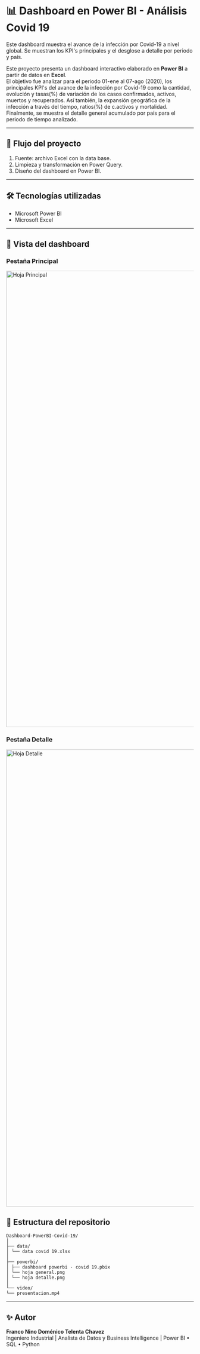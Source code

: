 # 📊 Dashboard en Power BI - Análisis Covid 19
Este dashboard muestra el avance de la infección por Covid-19 a nivel global. Se muestran los KPI's principales y el desglose a detalle por periodo y país.

Este proyecto presenta un dashboard interactivo elaborado en **Power BI** a partir de datos en **Excel**.  
El objetivo fue analizar para el periodo 01-ene al 07-ago (2020), los principales KPI's del avance de la infección por Covid-19 como la cantidad, evolución y tasas(%) de variación de los casos confirmados, activos, muertos y recuperados. 
Así también, la expansión geográfica de la infección a través del tiempo, ratios(%) de c.activos y mortalidad.
Finalmente, se muestra el detalle general acumulado por país para el periodo de tiempo analizado.

---

## 🚀 Flujo del proyecto
1. Fuente: archivo Excel con la data base.
2. Limpieza y transformación en Power Query.
3. Diseño del dashboard en Power BI.

---

## 🛠️ Tecnologías utilizadas
- Microsoft Power BI
- Microsoft Excel

---

## 📸 Vista del dashboard

### Pestaña Principal
<img width="1995" height="1222" alt="Hoja Principal" src="https://github.com/user-attachments/assets/738ba342-f4c0-42a6-815a-b7867443beb0" />



### Pestaña Detalle
<img width="2110" height="1224" alt="Hoja Detalle" src="https://github.com/user-attachments/assets/def1810f-261b-4f16-9bcb-c1480dad876f" />



## 📂 Estructura del repositorio

```
Dashboard-PowerBI-Covid-19/
│
├── data/
│ └── data covid 19.xlsx
│
├── powerbi/
│ ├── dashboard powerbi - covid 19.pbix
│ └── hoja general.png
│ └── hoja detalle.png 
│   
└── video/
└── presentacion.mp4
```
---

## ✨ Autor
**Franco Nino Doménico Telenta Chavez**  
Ingeniero Industrial | Analista de Datos y Business Intelligence | Power BI • SQL • Python
